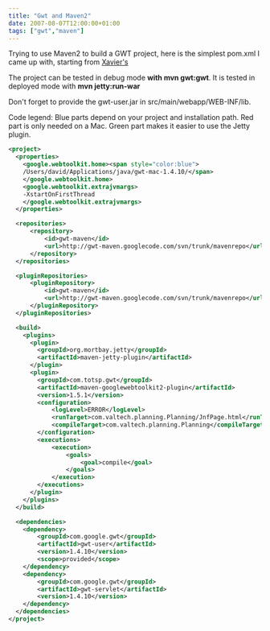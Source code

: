 ```yaml
---
title: "Gwt and Maven2"
date: 2007-08-07T12:00:00+01:00
tags: ["gwt","maven"]
---
```


Trying to use Maven2 to build a GWT project, here is the simplest pom.xml I came up with, starting from <a href="http://jroller.org/xwarzee/entry/maven2_project_to_build_a">Xavier's</a>

The project can be tested in debug mode <strong>with mvn gwt:gwt</strong>. It is tested in deployed mode with <strong>mvn jetty:run-war</strong>

Don't forget to provide the gwt-user.jar in src/main/webapp/WEB-INF/lib.

Code legend:
Blue parts depend on your project and installation path.
Red part is only needed on a Mac.
Green part makes it easier to use the Jetty plugin.

```xml
<project>
  <properties>
    <google.webtoolkit.home><span style="color:blue">
    /Users/david/Applications/java/gwt-mac-1.4.10/</span>
    </google.webtoolkit.home>
    <google.webtoolkit.extrajvmargs>
    -XstartOnFirstThread
    </google.webtoolkit.extrajvmargs>
  </properties>

  <repositories>
      <repository>
          <id>gwt-maven</id>
          <url>http://gwt-maven.googlecode.com/svn/trunk/mavenrepo</url>
      </repository>
  </repositories>

  <pluginRepositories>
      <pluginRepository>
          <id>gwt-maven</id>
          <url>http://gwt-maven.googlecode.com/svn/trunk/mavenrepo</url>
      </pluginRepository>
  </pluginRepositories>

  <build>
    <plugins>
      <plugin>
        <groupId>org.mortbay.jetty</groupId>
        <artifactId>maven-jetty-plugin</artifactId>
      </plugin>
      <plugin>
        <groupId>com.totsp.gwt</groupId>
        <artifactId>maven-googlewebtoolkit2-plugin</artifactId>
        <version>1.5.1</version>
        <configuration>
            <logLevel>ERROR</logLevel>
            <runTarget>com.valtech.planning.Planning/JnfPage.html</runTarget>
            <compileTarget>com.valtech.planning.Planning</compileTarget>
        </configuration>
        <executions>
            <execution>
                <goals>
                    <goal>compile</goal>
                </goals>
            </execution>
        </executions>
      </plugin>
    </plugins>
  </build>

  <dependencies>
    <dependency>
        <groupId>com.google.gwt</groupId>
        <artifactId>gwt-user</artifactId>
        <version>1.4.10</version>
        <scope>provided</scope>
    </dependency>
    <dependency>
        <groupId>com.google.gwt</groupId>
        <artifactId>gwt-servlet</artifactId>
        <version>1.4.10</version>
    </dependency>
  </dependencies>
</project>
```
